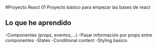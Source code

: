 #Proyecto React 01
Proyecto básico para empezar las bases de react 

## Lo que he aprendido
-Componentes (props, eventos,...)
-Pasar información por props entre componentes
-States
-Conditional content
-Styling basico 
